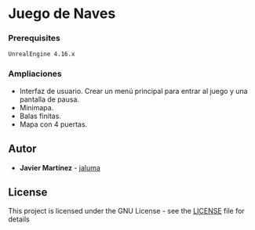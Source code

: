 # Juego de Naves

### Prerequisites
```
UnrealEngine 4.16.x
```

### Ampliaciones
 * Interfaz de usuario. Crear un menú principal para entrar al juego y una pantalla de pausa.
 * Minimapa.
 * Balas finitas.
 * Mapa con 4 puertas. 

## Autor

* **Javier Martínez** - [jaluma](https://github.com/jaluma)

## License

This project is licensed under the GNU License - see the [LICENSE](LICENSE) file for details